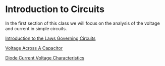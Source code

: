 # Introduction to Circuits

In the first section of this class we will focus
on the analysis of the voltage and current
in simple circuits.

[Introduction to the Laws Governing Circuits](../02-laws/index.md)

[Voltage Across A Capacitor](../05-voltage-across-a-capacitor/index.md)

[Diode Current Voltage Characteristics](../50-diode/index.md)